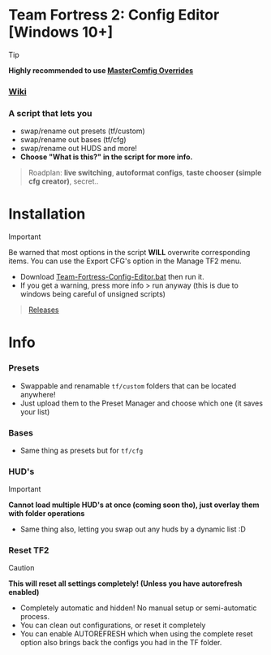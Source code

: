 # Team Fortress 2: Config Editor [Windows 10+]
> [!TIP]  
> **Highly recommended to use [MasterComfig Overrides](https://docs.comfig.app/page/customization/custom_configs/)**
### [Wiki](https://github.com/UltraToon/Team-Fortress-Config-Editor/wiki)
### A script that lets you 
- swap/rename out presets (tf/custom)
- swap/rename out bases (tf/cfg)
- swap/rename out HUDS and more!
- **Choose "What is this?" in the script for more info.**  
> Roadplan: **live switching**, **autoformat configs**, **taste chooser (simple cfg creator)**, secret..

# Installation
> [!IMPORTANT]
> Be warned that most options in the script **WILL** overwrite corresponding items. You can use the Export CFG's option in the Manage TF2 menu.
- Download [Team-Fortress-Config-Editor.bat](https://github.com/UltraToon/Team-Fortress-Config-Editor/releases/download/release/Team-Fortress-Config-Editor.bat) then run it.
- If you get a warning, press more info > run anyway (this is due to windows being careful of unsigned scripts)
>[Releases](https://github.com/UltraToon/Team-Fortress-Config-Editor/releases/tag/release) 

# Info

### Presets
- Swappable and renamable `tf/custom` folders that can be located anywhere!
- Just upload them to the Preset Manager and choose which one (it saves your list)

### Bases
- Same thing as presets but for `tf/cfg`

### HUD's
> [!IMPORTANT]
> **Cannot load multiple HUD's at once (coming soon tho), just overlay them with folder operations**
- Same thing also, letting you swap out any huds by a dynamic list :D

### Reset TF2
> [!CAUTION]
> **This will reset all settings completely! (Unless you have autorefresh enabled)**
- Completely automatic and hidden! No manual setup or semi-automatic process.
- You can clean out configurations, or reset it completely
- You can enable AUTOREFRESH which when using the complete reset option also brings back the configs you had in the TF folder.
